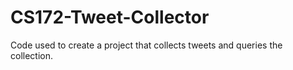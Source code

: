 # CS172-Tweet-Collector
Code used to create a project that collects tweets and queries the collection.
